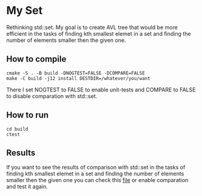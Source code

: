 # My Set
Rethinking std::set. My goal is to create AVL tree that would be more efficient in the tasks of finding kth smallest elemet in a set and finding the number of elements smaller then the given one.

## How to compile
```
cmake -S . -B build -DNOGTEST=FALSE -DCOMPARE=FALSE
make -C build -j12 install DESTDIR=/whatever/you/want
```
There I set NOGTEST to FALSE to enable unit-tests and COMPARE to FALSE to disable comparation with std::set. 
 
## How to run
 ```
cd build
ctest
 ```
## Results
If you want to see the results of comparison with std::set in the tasks of finding kth smallest elemet in a set and finding the number of elements smaller then the given one you can check this [file](results/compared.dat) or enable comparation and test it again.